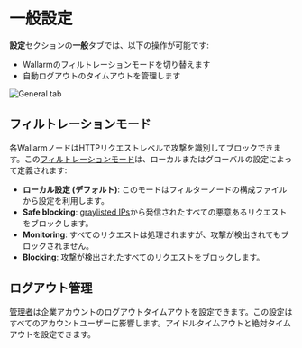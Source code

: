 [link-config-parameters]:       ../../admin-en/configure-wallarm-mode.md

[img-general-settings]:         ../../images/configuration-guides/configure-wallarm-mode/en/general-settings-page-with-safe-blocking.png

# 一般設定

**設定**セクションの**一般**タブでは、以下の操作が可能です:

* Wallarmのフィルトレーションモードを切り替えます
* 自動ログアウトのタイムアウトを管理します

![General tab](../../images/user-guides/settings/general-tab.png)

## フィルトレーションモード

各WallarmノードはHTTPリクエストレベルで攻撃を識別してブロックできます。この[フィルトレーションモード][link-config-parameters]は、ローカルまたはグローバルの設定によって定義されます:

* **ローカル設定 (デフォルト)**: このモードはフィルターノードの構成ファイルから設定を利用します。
* **Safe blocking**: [graylisted IPs](../ip-lists/overview.md)から発信されたすべての悪意あるリクエストをブロックします。
* **Monitoring**: すべてのリクエストは処理されますが、攻撃が検出されてもブロックされません。
* **Blocking**: 攻撃が検出されたすべてのリクエストをブロックします。

## ログアウト管理

[管理者](users.md#user-roles)は企業アカウントのログアウトタイムアウトを設定できます。この設定はすべてのアカウントユーザーに影響します。アイドルタイムアウトと絶対タイムアウトを設定できます。